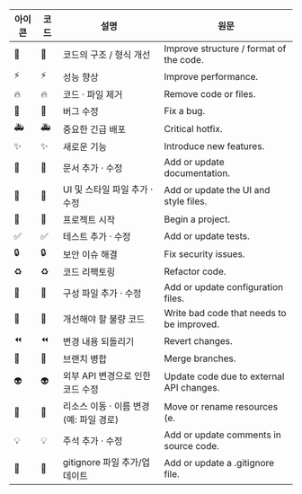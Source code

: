 | 아이콘 | 코드                        | 설명                                    | 원문                                      |
| ------ | --------------------------- | --------------------------------------- | ----------------------------------------- |
| 🎨     | :art:                       | 코드의 구조 / 형식 개선                 | Improve structure / format of the code.   |
| ⚡️    | :zap:                       | 성능 향상                               | Improve performance.                      |
| 🔥     | :fire:                      | 코드 · 파일 제거                        | Remove code or files.                     |
| 🐛     | :bug:                       | 버그 수정                               | Fix a bug.                                |
| 🚑     | :ambulance:                 | 중요한 긴급 배포                        | Critical hotfix.                          |
| ✨     | :sparkles:                  | 새로운 기능                             | Introduce new features.                   |
| 📝     | :memo:                      | 문서 추가 · 수정                        | Add or update documentation.              |
| 💄     | :lipstick:                  | UI 및 스타일 파일 추가 · 수정           | Add or update the UI and style files.     |
| 🎉     | :tada:                      | 프로젝트 시작                           | Begin a project.                          |
| ✅     | :white_check_mark:          | 테스트 추가 · 수정                      | Add or update tests.                      |
| 🔒     | :lock:                      | 보안 이슈 해결                          | Fix security issues.                      |
| ♻️     | :recycle:                   | 코드 리팩토링                           | Refactor code.                            |
| 🔧     | :wrench:                    | 구성 파일 추가 · 수정                   | Add or update configuration files.        |
| 💩     | :poop:                      | 개선해야 할 불량 코드                   | Write bad code that needs to be improved. |
| ⏪     | :rewind:                    | 변경 내용 되돌리기                      | Revert changes.                           |
| 🔀     | :twisted_rightwards_arrows: | 브랜치 병합                             | Merge branches.                           |
| 👽     | :alien:                     | 외부 API 변경으로 인한 코드 수정        | Update code due to external API changes.  |
| 🚚     | :truck:                     | 리소스 이동 · 이름 변경 (예: 파일 경로) | Move or rename resources (e.              |
| 💡     | :bulb:                      | 주석 추가 · 수정                        | Add or update comments in source code.    |
| 🙈     | :see_no_evil:               | gitignore 파일 추가/업데이트            | Add or update a .gitignore file.          |
